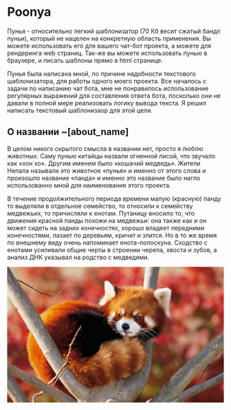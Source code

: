 # Poonya
Пунья - относительно легкий шаблонизатор (70 Кб весит сжатый бандл пуньи), который не нацелен на конкретную область применения. Вы можете использовать его для вашего чат-бот проекта, а можете для рендеринга web страниц. Так-же вы можете использовать пунью в браузере, и писать шаблоны прямо в html странице.

Пунья была написана мной, по причине надобности текстового шаблонизатора, для работы одного моего проекта. Все началось с задачи по написанию чат бота, мне не понравилось использование регулярных выражений для составления ответа бота, посколько они не давали в полной мере реализовать логику вывода текста. Я решил написать текстовый шаблонизаор для этой цели.

## О названии ~[about_name]
В целом никого скрытого смысла в названии нет, просто я люблю животных. Саму пунью китайцы назвали огненной лисой, что звучало как «хон хо». Другим именем было «кошачий медведь». Жители Непала называли это животное «пунья» и именно от этого слова и произошло название «панда» и именно это название было нагло использованно мной для наименования этого проекта.

В течение продолжительного периода времени малую (красную) панду то выделяли в отдельное семейство, то относили к семейству медвежьих, то причисляли к енотам. Путаницу вносило то, что движения красной панды похожи на медвежьи: она также как и он может сидеть на задних конечностях, хорошо владеет передними конечностями, лазает по деревьям, кричит и злится. Но в то же время по внешнему виду очень напоминает енота-полоскуна. Сходство с енотами усиливали общие черты в строении черепа, хвоста и зубов, а анализ ДНК указывал на родство с медведями.

![Poonya](static/data/routes/poonya/images/nkC8kLV_2qc.jpg)